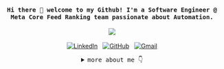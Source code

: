 <h4 align="center"><samp>
  Hi there 👋 welcome to my Github! I'm a Software Engineer @ Meta Core Feed Ranking team passionate about Automation.
</samp></h4>

<!-- select picture -->
<p align="center">
  <!-- https://giphy.com/ -->
  <!-- <img width="250" src="https://media.giphy.com/media/MWL1pOYgkPYNWyfGlJ/giphy.gif"> -->
  <!-- <img width="250" src="https://media.giphy.com/media/QETn2YdGU9lrsmuHRx/giphy.gif"> -->
  <!-- <img width="250" src="https://media.giphy.com/media/x57iirsJSb5lNjFZg5/giphy.gif"> -->
  <!-- <img width="250" src="https://media.giphy.com/media/2UCumWD8HAXcl5Kq0a/giphy.gif"> -->
  <!-- <img width="250" src="https://media.giphy.com/media/cMQ3ZRrpdiW59YrrYQ/giphy.gif"> -->
  <!-- <img width="250" src="https://media.giphy.com/media/iuXwSRD2DiprA5tHkV/giphy.gif"> -->
  <!-- <img width="250" src="https://media.giphy.com/media/q8TcPaQaGNYwvtR1ld/giphy.gif"> -->
  <!-- <img width="250" src="https://media.giphy.com/media/5ndklThG9vUUdTmgMn/giphy.gif"> -->
  <!-- <img width="250" src="https://media.giphy.com/media/syfUUMguuwhBAXReTd/giphy.gif"> -->
  <!-- <img width="250" src="https://media.giphy.com/media/nrQv5LwVZkO1w4U6u0/giphy.gif"> -->
  <img width="250" src="https://media.giphy.com/media/LXjLNXabM2b0qN4DV6/giphy.gif">
</p>

<!-- my contact info -->
<p align="center">
  <a href="https://www.linkedin.com/in/zhaoweigu/">
    <img alt="LinkedIn" title="LinkedIn" height="24" width="24" src="https://cdn.simpleicons.org/linkedin"></a>
  </a>&nbsp;
  <a href="https://github.com/zw-g">
    <picture>
      <source media="(prefers-color-scheme: dark)" srcset="https://cdn.simpleicons.org/github/white">
      <img alt="GitHub" title="GitHub" height="24" width="24" src="https://cdn.simpleicons.org/github"></picture></a>
  </a>&nbsp;
  <a href="mailto:zhaoweifz@gmail.com">
    <img alt="Gmail" title="Gmail" height="24" width="24" src="https://cdn.simpleicons.org/gmail"></a>
</p>

<!-- more information -->
<details>
<summary align="center"><samp> more about me 👇 </samp></summary><be>

#

<!-- my picture -->
<img align="right" width = "333" alt="Me" src="/me/IMG_2024.jpeg"/>

<!-- my introduction -->
<div align="left" >
  
  - 🧑🏻‍💻 My name sounds like **Jaw-Way**
  - 🎓 I've graduated with BS in **Technology Information Management** & MS in **Software Development**
  - 🔭 I'm currently working on a **Facebook Feed Ranking**
  - 🌱 I'm currently learning **Machine Learning** and **AI Modeling**
  - 🤔 My career interests lie in the development of innovative products that enrich people's everyday experiences.

</div>
  
<!-- Spotify song -->
<p align="center" ><strong> Vibing to : 🎧 </strong></p>

<p align="center">
  <a href="https://open.spotify.com/user/31q23hv2amglcciovjyskzqpc74u">
    <img src="https://novatorem-puce-eta.vercel.app/api/spotify" alt="Spotify">
  </a>
</p>

<!-- matrics -->
<br/>
<table>
  <tr>
    <td>
      <img src="/metric-General1.svg" width="100%" alt="Metrics" />
    </td>
    <td>
      <img src="/metric-General2.svg" width="100%" alt="Metrics" />
    </td>
  </tr>
</table>

<!-- Leetcode -->
[<img align="left" width = "450" alt="Leetcode" src="/metric-Leetcode.svg"/>](#)

<br/>

<!-- LANGUAGE AND TOOLS -->

### 🛠 LANGUAGE AND TOOLS
![Python](https://img.shields.io/badge/-Python-05122A?style=flat&logo=python)
![Java](https://img.shields.io/badge/-Java-05122A?style=flat&logo=Java&logoColor=FFA518)
![JavaScript ES6](https://img.shields.io/badge/-JavaScript-05122A?style=flat&logo=javascript)
![HTML5](https://img.shields.io/badge/-HTML-05122A?style=flat&logo=HTML5)
![CSS](https://img.shields.io/badge/-CSS-05122A?style=flat&logo=CSS3&logoColor=1572B6)
![Flask](https://img.shields.io/badge/-Flask-05122A?style=flat&logo=flask)
![Node.js](https://img.shields.io/badge/-Node.js-05122A?style=flat&logo=node.js)
![MySQL](https://img.shields.io/badge/-MySQL-05122A?style=flat&logo=MySQL)
![SQLite](https://img.shields.io/badge/-SQLite-05122A?style=flat&logo=SQL)
![Git](https://img.shields.io/badge/-Git-05122A?style=flat&logo=Git)
![AWS](https://img.shields.io/badge/-AWS-05122A?style=flat&logo=Amazon-AWS)
![React](https://img.shields.io/badge/-React-05122A?style=flat&logo=react)
![Bootstrap](https://img.shields.io/badge/-Bootstrap-05122A?style=flat&logo=bootstrap&logoColor=563D7C)
![Mac](https://img.shields.io/badge/-Mac-05122A?style=flat&logo=Apple)
![Windows](https://img.shields.io/badge/-Windows-05122A?style=flat&logo=Windows)
![Visual_Studio_Code](https://img.shields.io/badge/-Visual_Studio_Code-05122A?style=flat&logo=Visual-Studio-Code)
![WordPress](https://img.shields.io/badge/-WordPress-05122A?style=flat&logo=WordPress)
![Wireshark](https://img.shields.io/badge/-Wireshark-05122A?style=flat&logo=WireShark)
![VMware](https://img.shields.io/badge/-VMware-05122A?style=flat&logo=VMware)
![Virtual_Box](https://img.shields.io/badge/-Virtual_Box-05122A?style=flat&logo=Virtual-Box)
<!-- new -->
![Linux](https://img.shields.io/badge/Linux-333333?style=flat&logo=Linux&logoColor=FCC624)
![Docker](https://img.shields.io/badge/Docker-333333?style=flat&logo=docker&logoColor=2496ED)
![HTML5](https://img.shields.io/badge/HTML5-333333?style=flat&logo=HTML5&logoColor=E34F26)
![CSS3](https://img.shields.io/badge/CSS3-333333?style=flat&logo=CSS3&logoColor=1572B6)
![JavaScript](https://img.shields.io/badge/JavaScript-333333?style=flat&logo=javascript&logoColor=F7DF1E)
![TypeScript](https://img.shields.io/badge/TypeScript-333333?style=flat&logo=typescript&logoColor=3178C6)
![Node.js](https://img.shields.io/badge/Node.js-333333?style=flat&logo=node.js&logoColor=339933)
![Vue.js](https://img.shields.io/badge/VueJS-333333?style=flat&logo=Vue.js&logoColor=4FC08D)
![React](https://img.shields.io/badge/React-333333?style=flat&logo=React&logoColor=61DAFB)
![Next.js](https://img.shields.io/badge/Next.js-333333?style=flat&logo=Next.js&logoColor=000000)
![MySQL](https://img.shields.io/badge/MySQL-333333?style=flat&logo=mysql&logoColor=4479A1)
![SQLite](https://img.shields.io/badge/SQLite-333333?style=flat&logo=sqlite&logoColor=003B57)
![Git](https://img.shields.io/badge/Git-333333?style=flat&logo=git&logoColor=F05032)
![GitHub](https://img.shields.io/badge/GitHub-333333?style=flat&logo=github&logoColor=81717)
![Markdown](https://img.shields.io/badge/Markdown-333333?style=flat&logo=markdown&logoColor=000000)
![WebStorm](https://img.shields.io/badge/WebStorm-333333?style=flat&logo=WebStorm&logoColor=000000)
![VSCode](https://img.shields.io/badge/VSCode-333333?style=flat&logo=visualstudiocode&logoColor=007ACC)
![PhotoShop](https://img.shields.io/badge/PhotoShop-333333?style=flat&logo=adobephotoshop&logoColor=31A8FF)

<br/><br/>

#

[<img align="right" width = "450" alt="Leetcode" src="/metric-Steam.svg"/>](#)

<div align="center" >
  
  ### ℹ️ Github相关信息 | Github infomation
  ![GithubStats](https://github-profile-summary-cards.vercel.app/api/cards/stats?username=zw-g&theme=github)
  ![GithubMostCommitLanguage](https://github-profile-summary-cards.vercel.app/api/cards/most-commit-language?username=zw-g&theme=github)

</div>

<hr></hr>

<div align="center" >
  
  **Code Cycle**
  
  <img src="https://raw.githubusercontent.com/Tarikul-Islam-Anik/Animated-Fluent-Emojis/master/Emojis/Smilies/Face%20with%20Spiral%20Eyes.png" width="10%" alt="Broken system!"/>
  &nbsp;&nbsp;&nbsp;&nbsp;&nbsp;
  <img src="https://raw.githubusercontent.com/Tarikul-Islam-Anik/Animated-Fluent-Emojis/master/Emojis/Smilies/Relieved%20Face.png" width="10%" alt="It's working!"/>
  &nbsp;&nbsp;&nbsp;&nbsp;&nbsp;
  <img src="https://raw.githubusercontent.com/Tarikul-Islam-Anik/Animated-Fluent-Emojis/master/Emojis/Smilies/Astonished%20Face.png" width="10%" alt="It's working but you don't know how!"/><br>

</div>

</details>
